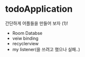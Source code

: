 # todoApplication
간단하게 어플들을 만들어 보자 (1)!

- Room Databse
- veiw binding
- recyclerview
- my listener(을 쓰려고 했으나 실패..)
